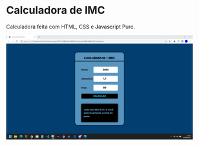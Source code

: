 # Calculadora de IMC

Calculadora feita com HTML, CSS e Javascript Puro.

<img src="Calculadora de IMC/assets/Calculadora de IMC Print.png" alt="My cool logo"/>
